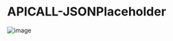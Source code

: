 # APICALL-JSONPlaceholder
![image](https://github.com/rominaruizdiaz/APICALL-JSONPlaceholder/assets/114667784/124e9ec1-4952-4ec1-b725-db00076b8830)
